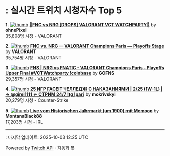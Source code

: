 # : 실시간 트위치 시청자수 Top 5

**1.** [![thumb](https://static-cdn.jtvnw.net/previews-ttv/live_user_ohnepixel-320x180.jpg)](https://twitch.tv/ohnePixel)
**[🔴FNC vs NRG [DROPS] VALORANT VCT WATCHPARTY🔴](https://twitch.tv/ohnePixel)** by **ohnePixel**<br>35,808명 시청  - VALORANT

**2.** [![thumb](https://static-cdn.jtvnw.net/previews-ttv/live_user_valorant-320x180.jpg)](https://twitch.tv/VALORANT)
**[FNC vs. NRG — VALORANT Champions Paris — Playoffs Stage](https://twitch.tv/VALORANT)** by **VALORANT**<br>35,754명 시청  - VALORANT

**3.** [![thumb](https://static-cdn.jtvnw.net/previews-ttv/live_user_gofns-320x180.jpg)](https://twitch.tv/GOFNS)
**[FNS | NRG vs FNATIC - VALORANT Champions Paris - Playoffs Upper Final #VCTWatchparty !coinbase](https://twitch.tv/GOFNS)** by **GOFNS**<br>29,357명 시청  - VALORANT

**4.** [![thumb](https://static-cdn.jtvnw.net/previews-ttv/live_user_mokrivskyi-320x180.jpg)](https://twitch.tv/mokrivskyi)
**[25 ИГР FACEIT ЧЕЛЛЕДЖ С НАКАЗАНИЯМИ | 2/25 (1W-1L) | -> @girei1111 <- СТРИМ 24/7 !tg !pari](https://twitch.tv/mokrivskyi)** by **mokrivskyi**<br>20,279명 시청  - Counter-Strike

**5.** [![thumb](https://static-cdn.jtvnw.net/previews-ttv/live_user_montanablack88-320x180.jpg)](https://twitch.tv/MontanaBlack88)
**[Live vom Historischen Jahrmarkt (um 1900) mit Memooo](https://twitch.tv/MontanaBlack88)** by **MontanaBlack88**<br>17,203명 시청  - IRL


---
: 마지막 업데이트: 2025-10-03 12:25 UTC

Powered by [Twitch API](https://dev.twitch.tv/docs/api/reference) · 자동화 봇